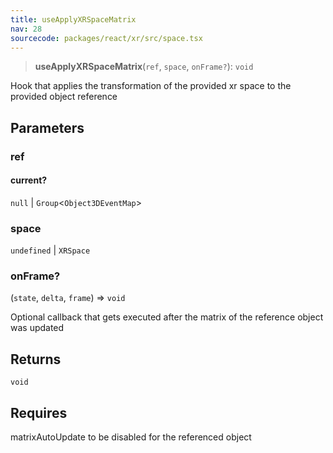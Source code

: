 ```yaml
---
title: useApplyXRSpaceMatrix
nav: 28
sourcecode: packages/react/xr/src/space.tsx
---
```


> **useApplyXRSpaceMatrix**(`ref`, `space`, `onFrame?`): `void`

Hook that applies the transformation of the provided xr space to the provided object reference

## Parameters

### ref

#### current?

`null` \| `Group`\<`Object3DEventMap`\>

### space

`undefined` | `XRSpace`

### onFrame?

(`state`, `delta`, `frame`) => `void`

Optional callback that gets executed after the matrix of the reference object was updated

## Returns

`void`

## Requires

matrixAutoUpdate to be disabled for the referenced object
